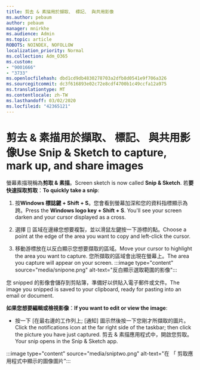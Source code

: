 ```yaml
---
title: 剪去 & 素描用於擷取、 標記、 與共用影像
ms.author: pebaum
author: pebaum
manager: mnirkhe
ms.audience: Admin
ms.topic: article
ROBOTS: NOINDEX, NOFOLLOW
localization_priority: Normal
ms.collection: Adm_O365
ms.custom:
- "9001666"
- "3733"
ms.openlocfilehash: dbd1cd9db4830278703a2dfb8d0541e9f706a326
ms.sourcegitcommit: dc3f616893e02c72e8cdf4700b1c49ccfa12a975
ms.translationtype: MT
ms.contentlocale: zh-TW
ms.lasthandoff: 03/02/2020
ms.locfileid: "42365121"
---
```

# <a name="use-snip--sketch-to-capture-mark-up-and-share-images"></a><span data-ttu-id="2253f-102">剪去 & 素描用於擷取、 標記、 與共用影像</span><span class="sxs-lookup"><span data-stu-id="2253f-102">Use Snip & Sketch to capture, mark up, and share images</span></span>

<span data-ttu-id="2253f-103">螢幕素描現稱為**剪取 & 素描**。</span><span class="sxs-lookup"><span data-stu-id="2253f-103">Screen sketch is now called **Snip & Sketch**.</span></span> <span data-ttu-id="2253f-104">若**要快速採取剪取**：</span><span class="sxs-lookup"><span data-stu-id="2253f-104">**To quickly take a snip**:</span></span>

1. <span data-ttu-id="2253f-105">按**Windows 標誌鍵 + Shift + S**。您會看到螢幕加深和您的資料指標顯示為跨。</span><span class="sxs-lookup"><span data-stu-id="2253f-105">Press the **Windows logo key + Shift + S**. You'll see your screen darken and your cursor displayed as a cross.</span></span> 

2. <span data-ttu-id="2253f-106">選擇 [] 區域在邊緣您想要複製，並以滑鼠左鍵按一下游標的點。</span><span class="sxs-lookup"><span data-stu-id="2253f-106">Choose a point at the edge of the area you want to copy and left-click the cursor.</span></span> 

3. <span data-ttu-id="2253f-107">移動游標放在以反白顯示您想要擷取的區域。</span><span class="sxs-lookup"><span data-stu-id="2253f-107">Move your cursor to highlight the area you want to capture.</span></span> <span data-ttu-id="2253f-108">您所擷取的區域會出現在螢幕上。</span><span class="sxs-lookup"><span data-stu-id="2253f-108">The area you capture will appear on your screen.</span></span>
:::image type="content" source="media/snipone.png" alt-text="反白顯示選取範圍的影像":::

<span data-ttu-id="2253f-110">您 snipped 的影像會儲存到剪貼簿，準備好以供貼入電子郵件或文件。</span><span class="sxs-lookup"><span data-stu-id="2253f-110">The image you snipped is saved to your clipboard, ready for pasting into an email or document.</span></span> 

<span data-ttu-id="2253f-111">**如果您想要編輯或檢視影像**：</span><span class="sxs-lookup"><span data-stu-id="2253f-111">**If you want to edit or view the image**:</span></span> 

- <span data-ttu-id="2253f-112">按一下 [在最右邊的工作列上; [通知] 圖示然後按一下您剛才所擷取的圖片。</span><span class="sxs-lookup"><span data-stu-id="2253f-112">Click the notifications icon at the far right side of the taskbar; then click the picture you have just captured.</span></span> <span data-ttu-id="2253f-113">剪去 & 素描應用程式中，開啟您剪取。</span><span class="sxs-lookup"><span data-stu-id="2253f-113">Your snip opens in the Snip & Sketch app.</span></span>

:::image type="content" source="media/sniptwo.png" alt-text="在 「 剪取應用程式中顯示的圖像圖片":::